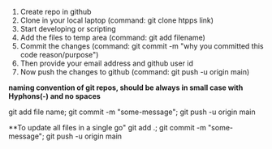 1. Create repo in github
2. Clone in your local laptop (command: git clone htpps link)
3. Start developing or scripting
4. Add the files to temp area (command: git add filename)
5. Commit the changes (command: git commit -m "why you committed this code reason/purpose")
6. Then provide your email address and github user id
7. Now push the changes to github (command: git push -u origin main)


**naming convention of git repos, should be always in small case with Hyphons(-) and no spaces**

git add file name; git commit -m "some-message"; git push -u origin main

**To update all files in a single go"
git add .; git commit -m "some-message"; git push -u origin main


